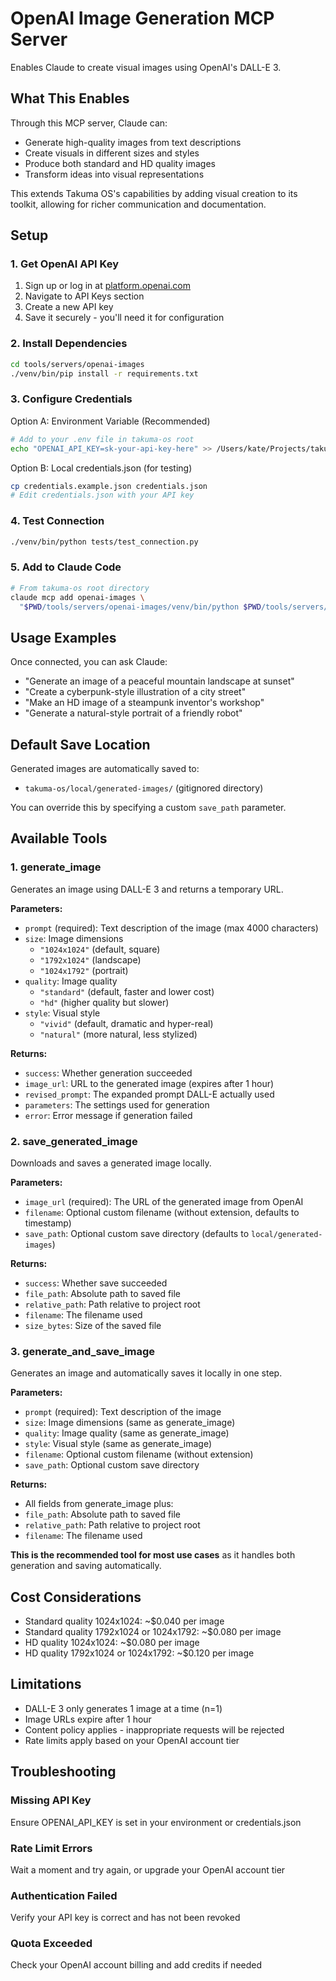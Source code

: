 # OpenAI Image Generation MCP Server

Enables Claude to create visual images using OpenAI's DALL-E 3.

## What This Enables

Through this MCP server, Claude can:
- Generate high-quality images from text descriptions
- Create visuals in different sizes and styles
- Produce both standard and HD quality images
- Transform ideas into visual representations

This extends Takuma OS's capabilities by adding visual creation to its toolkit, allowing for richer communication and documentation.

## Setup

### 1. Get OpenAI API Key

1. Sign up or log in at [platform.openai.com](https://platform.openai.com)
2. Navigate to API Keys section
3. Create a new API key
4. Save it securely - you'll need it for configuration

### 2. Install Dependencies

```bash
cd tools/servers/openai-images
./venv/bin/pip install -r requirements.txt
```

### 3. Configure Credentials

Option A: Environment Variable (Recommended)
```bash
# Add to your .env file in takuma-os root
echo "OPENAI_API_KEY=sk-your-api-key-here" >> /Users/kate/Projects/takuma-os/.env
```

Option B: Local credentials.json (for testing)
```bash
cp credentials.example.json credentials.json
# Edit credentials.json with your API key
```

### 4. Test Connection

```bash
./venv/bin/python tests/test_connection.py
```

### 5. Add to Claude Code

```bash
# From takuma-os root directory
claude mcp add openai-images \
  "$PWD/tools/servers/openai-images/venv/bin/python $PWD/tools/servers/openai-images/server.py"
```

## Usage Examples

Once connected, you can ask Claude:

- "Generate an image of a peaceful mountain landscape at sunset"
- "Create a cyberpunk-style illustration of a city street"
- "Make an HD image of a steampunk inventor's workshop"
- "Generate a natural-style portrait of a friendly robot"

## Default Save Location

Generated images are automatically saved to:
- `takuma-os/local/generated-images/` (gitignored directory)

You can override this by specifying a custom `save_path` parameter.

## Available Tools

### 1. generate_image

Generates an image using DALL-E 3 and returns a temporary URL.

**Parameters:**
- `prompt` (required): Text description of the image (max 4000 characters)
- `size`: Image dimensions
  - `"1024x1024"` (default, square)
  - `"1792x1024"` (landscape)
  - `"1024x1792"` (portrait)
- `quality`: Image quality
  - `"standard"` (default, faster and lower cost)
  - `"hd"` (higher quality but slower)
- `style`: Visual style
  - `"vivid"` (default, dramatic and hyper-real)
  - `"natural"` (more natural, less stylized)

**Returns:**
- `success`: Whether generation succeeded
- `image_url`: URL to the generated image (expires after 1 hour)
- `revised_prompt`: The expanded prompt DALL-E actually used
- `parameters`: The settings used for generation
- `error`: Error message if generation failed

### 2. save_generated_image

Downloads and saves a generated image locally.

**Parameters:**
- `image_url` (required): The URL of the generated image from OpenAI
- `filename`: Optional custom filename (without extension, defaults to timestamp)
- `save_path`: Optional custom save directory (defaults to `local/generated-images`)

**Returns:**
- `success`: Whether save succeeded
- `file_path`: Absolute path to saved file
- `relative_path`: Path relative to project root
- `filename`: The filename used
- `size_bytes`: Size of the saved file

### 3. generate_and_save_image

Generates an image and automatically saves it locally in one step.

**Parameters:**
- `prompt` (required): Text description of the image
- `size`: Image dimensions (same as generate_image)
- `quality`: Image quality (same as generate_image)
- `style`: Visual style (same as generate_image)
- `filename`: Optional custom filename (without extension)
- `save_path`: Optional custom save directory

**Returns:**
- All fields from generate_image plus:
- `file_path`: Absolute path to saved file
- `relative_path`: Path relative to project root
- `filename`: The filename used

**This is the recommended tool for most use cases** as it handles both generation and saving automatically.

## Cost Considerations

- Standard quality 1024x1024: ~$0.040 per image
- Standard quality 1792x1024 or 1024x1792: ~$0.080 per image
- HD quality 1024x1024: ~$0.080 per image
- HD quality 1792x1024 or 1024x1792: ~$0.120 per image

## Limitations

- DALL-E 3 only generates 1 image at a time (n=1)
- Image URLs expire after 1 hour
- Content policy applies - inappropriate requests will be rejected
- Rate limits apply based on your OpenAI account tier

## Troubleshooting

### Missing API Key
Ensure OPENAI_API_KEY is set in your environment or credentials.json

### Rate Limit Errors
Wait a moment and try again, or upgrade your OpenAI account tier

### Authentication Failed
Verify your API key is correct and has not been revoked

### Quota Exceeded
Check your OpenAI account billing and add credits if needed